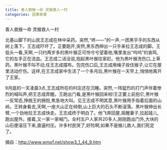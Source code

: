 ```yaml
---
title: 善人救猴一命 灵猴救人一村
categories: 因果故事
---
```


	   
善人救猴一命 灵猴救人一村

北基山脚下的山民王志成在林中采药。突然,“咚——”的一声,一团黑乎乎的东西从树上落下。王志成吓坏了。正要跑开,突然,黑东西伸出一只手来拉王志成的脚。王低头一看,天啊,一只约两岁多的黑叶猴正可怜兮兮望着他,嘴里发出“呜呜”的哀鸣,它的左手正在流血。王志成二话没说,抱起黑叶猴往家赶。他为黑叶猴洗伤口,上草药。黑叶猴不叫不动,任王志成摆布。包完伤口后,王志成用绳子拴住猴子,让它在屋里活动疗伤。这样,在王志成家中生活了一个多月后,黑叶猴在一天早上,悄悄地离开了王家。

9月底的一天凌晨3点,王志成所在的村庄还在沉睡。突然,一阵猛烈的打门声伴着惨烈的喊叫声,把王志成弄醒。王跑出门看,是黑叶猴回来啦!王正要上前抱它,黑叶猴一反常态,挣脱王的拥抱,焦急地大叫。见王志成不明其意,黑叶猴用手指着后面的山岭。王转身看去,天啊,一座大山正在倾倒,山上巨大的石头不断滚落。黑叶猴伸出长臂,一个劲地拉王志成快走。王志成终于明白了。他飞奔回屋,摇醒妻子,拉起娃儿,跑出屋外。接着,又一家一家喊门。全村五户人家共20多人,刚刚跑出门外,大块的山石便滚压下来,直逼村庄。许多村民哭了,好险啊,如果不是猴儿救人,我们死定了。


摘自：http://www.wmxf.net/show3_1_44_9.htm